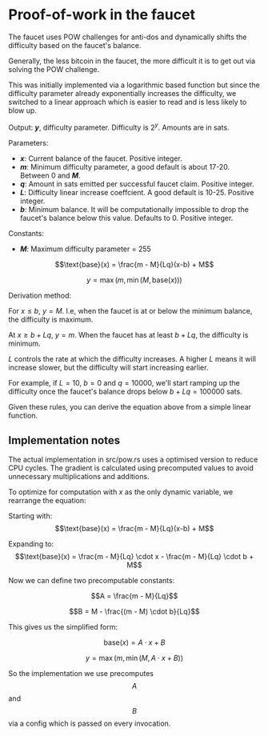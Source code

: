 # Proof-of-work in the faucet

The faucet uses POW challenges for anti-dos and dynamically shifts the
difficulty based on the faucet's balance.

Generally, the less bitcoin in the faucet, the more difficult it is to get out
via solving the POW challenge.

This was initially implemented via a logarithmic based function but since the
difficulty parameter already exponentially increases the difficulty, we switched
to a linear approach which is easier to read and is less likely to blow up.

Output: **$y$**, difficulty parameter. Difficulty is $2^y$. Amounts are in sats.

Parameters:
- **$x$**: Current balance of the faucet. Positive integer.
- **$m$**: Minimum difficulty parameter, a good default is about 17-20. Between 0 and **$M$**.
- **$q$**: Amount in sats emitted per successful faucet claim. Positive integer.
- **$L$**: Difficulty linear increase coeffcient. A good default is 10-25. Positive integer.
- **$b$**: Minimum balance. It will be computationally impossible to drop the faucet's balance below
this value. Defaults to 0. Positive integer.

Constants:
- **$M$**: Maximum difficulty parameter = 255

$$\text{base}(x) = \frac{m - M}{Lq}(x-b) + M$$

$$y = \max(m, \min(M, \text{base}(x)))$$

Derivation method:

For $x \leq b$, $y = M$. I.e, when the faucet is at or below the minimum balance, the difficulty is
maximum.

At $x \geq b + Lq$, $y = m$. When the faucet has at least $b + Lq$, the difficulty is minimum.

$L$ controls the rate at which the difficulty increases. A higher $L$ means it will increase slower,
but the difficulty will start increasing earlier.

For example, if $L = 10$, $b = 0$ and $q = 10000$, we'll start ramping up the difficulty once the
faucet's balance drops below $b + Lq = 100000$ sats.

Given these rules, you can derive the equation above from a simple linear function.

## Implementation notes

The actual implementation in src/pow.rs uses a optimised version to reduce CPU cycles. The gradient
is calculated using precomputed values to avoid unnecessary multiplications and additions.

To optimize for computation with $x$ as the only dynamic variable, we rearrange the equation:

Starting with:
$$\text{base}(x) = \frac{m - M}{Lq}(x-b) + M$$

Expanding to:
$$\text{base}(x) = \frac{m - M}{Lq} \cdot x - \frac{m - M}{Lq} \cdot b + M$$

Now we can define two precomputable constants:

$$A = \frac{m - M}{Lq}$$

$$B = M - \frac{(m - M) \cdot b}{Lq}$$

This gives us the simplified form:

$$\text{base}(x) = A \cdot x + B$$

$$y = \max(m, \min(M, A \cdot x + B))$$

So the implementation we use precomputes $$A$$ and $$B$$ via a config which is passed on every
invocation.
